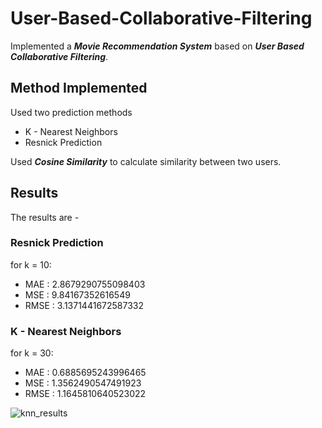# User-Based-Collaborative-Filtering

Implemented a ***Movie Recommendation System*** based on ***User Based Collaborative Filtering***.

## Method Implemented

Used two prediction methods

* K - Nearest Neighbors
* Resnick Prediction

Used ***Cosine Similarity*** to calculate similarity between two users.

## Results

The results are - 

### Resnick Prediction

for k = 10:
* MAE : 2.8679290755098403
* MSE : 9.84167352616549
* RMSE : 3.1371441672587332

### K - Nearest Neighbors

for k = 30:
* MAE : 0.6885695243996465
* MSE : 1.3562490547491923
* RMSE : 1.1645810640523022

![knn_results](https://github.com/zeeshan0804/User-Based-Collaborative-Filtering/assets/67948488/780fb00d-6039-4f98-bdf8-4d900e908ef3)
